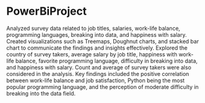 # PowerBiProject
Analyzed survey data related to job titles, salaries, work-life balance, programming languages, breaking into data, and happiness with salary.
Created visualizations such as Treemaps, Doughnut charts, and stacked bar chart to communicate the findings and insights effectively.
Explored the country of survey takers, average salary by job title, happiness with work-life balance, favorite programming language, difficulty in breaking into data, and happiness with salary.
Count and average of survey takers were also considered in the analysis.
Key findings included the positive correlation between work-life balance and job satisfaction, Python being the most popular programming language, and the perception of moderate difficulty in breaking into the data field.
